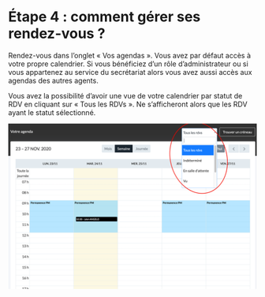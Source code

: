 # Étape 4 : comment gérer ses rendez-vous ?

Rendez-vous dans l’onglet « Vos agendas ». Vous avez par défaut accès à votre propre calendrier. Si vous bénéficiez d’un rôle d’administrateur ou si vous appartenez au service du secrétariat alors vous avez aussi accès aux agendas des autres agents.

Vous avez la possibilité d’avoir une vue de votre calendrier par statut de RDV en cliquant sur « Tous les RDVs ». Ne s’afficheront alors que les RDV ayant le statut sélectionné.

![](../../../.gitbook/assets/screenshot_2020-11-24_at_16.44.50.png)

#### 

#### 

## 

